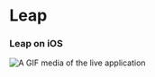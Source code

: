 # Leap

### Leap on iOS
![A GIF media of the live application](https://media2.giphy.com/media/JwwqLYXBA7tYjSZfdz/giphy.gif)